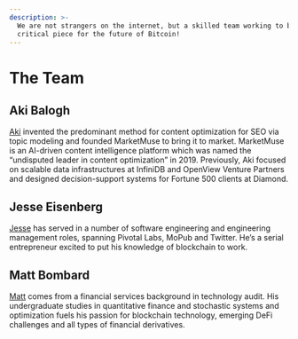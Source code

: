 ```yaml
---
description: >-
  We are not strangers on the internet, but a skilled team working to build a
  critical piece for the future of Bitcoin!
---
```


# The Team

## **Aki Balogh**

[Aki](https://www.linkedin.com/in/akibalogh/) invented the predominant method for content optimization for SEO via topic modeling and founded MarketMuse to bring it to market. MarketMuse is an AI-driven content intelligence platform which was named the “undisputed leader in content optimization” in 2019. Previously, Aki focused on scalable data infrastructures at InfiniDB and OpenView Venture Partners and designed decision-support systems for Fortune 500 clients at Diamond.

## **Jesse Eisenberg**

[Jesse](the-team.md#jesse-eisenberg) has served in a number of software engineering and engineering management roles, spanning Pivotal Labs, MoPub and Twitter. He’s a serial entrepreneur excited to put his knowledge of blockchain to work.

## Matt Bombard

[Matt](https://www.linkedin.com/in/matthewbombard/) comes from a financial services background in technology audit. His undergraduate studies in quantitative finance and stochastic systems and optimization fuels his passion for blockchain technology, emerging DeFi challenges and all types of financial derivatives.
